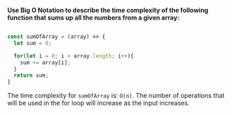 **Use Big O Notation to describe the time complexity of the following function that sums up all the numbers from a given array:**

```js

const sumOfArray = (array) => {
  let sum = 0;

  for(let i = 0; i < array.length; i++){
    sum += array[i];
  }
  return sum;
}

```

The time complexity for  `sumOfArray` is: `O(n)`. The number of operations that will be used in the for loop will increase as the input increases.